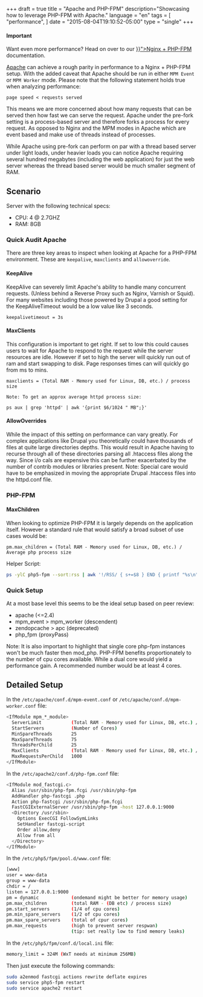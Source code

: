 +++
draft = true
title = "Apache and PHP-FPM"
description="Showcasing how to leverage PHP-FPM with Apache."
language = "en"
tags = [
    "performance",
]
date = "2015-08-04T19:10:52-05:00"
type = "single"
+++

<div class="alert alert-info">
  <h4>Important</h4>
  <p>Want even more performance? Head on over to our <a href="{{< relref "performance/nginx-fpm.md" >}}">Nginx + PHP-FPM</a> documentation.</p>
</div>

[Apache][apache] can achieve a rough parity in performance to a Nginx + PHP-FPM setup. With the added caveat that Apache should be run in either `MPM Event` or `MPM Worker` mode. Please note that the following statement holds true when analyzing performance:

    page speed < requests served

This means we are more concerned about how many requests that can be served then how fast we can serve the request. Apache under the pre-fork setting is a process-based server and therefore forks a process for every request. As opposed to Nginx and the MPM modes in Apache which are event based and make use of threads instead of processes.

While Apache using pre-fork can perform on par with a thread based server under light loads, under heavier loads you can notice Apache requiring several hundred megabytes (including the web application) for just the web server whereas the thread based server would be much smaller segment of RAM.

## Scenario

Server with the following technical specs:

* CPU: 4 @ 2.7GHZ
* RAM: 8GB

### Quick Audit Apache

There are three key areas to inspect when looking at Apache for a PHP-FPM environment. These are `keepalive`, `maxclients` and `allowoverride`.

#### KeepAlive

KeepAlive can severely limit Apache's ability to handle many concurrent requests. (Unless behind a Reverse Proxy such as Nginx, Varnish or Squid). For many websites including those powered by Drupal a good setting for the KeepAliveTimeout would be a low value like 3 seconds.

    keepalivetimeout = 3s

#### MaxClients

This configuration is important to get right. If set to low this could causes users to wait for Apache to respond to the request while the server resources are idle. However if set to high the server will quickly run out of ram and start swapping to disk. Page responses times can will quickly go from ms to mins.

    maxclients = (Total RAM - Memory used for Linux, DB, etc.) / process size

    Note: To get an approx average httpd process size:

    ps aux | grep 'httpd' | awk '{print $6/1024 " MB";}'

#### AllowOverrides

While the impact of this setting on performance can vary greatly. For complex applications like Drupal you theoretically could have thousands of files at quite large directories depths. This would result in Apache having to recurse through all of these directories parsing all .htaccess files along the way. Since i/o cals are expensive this can be further exacerbated by the number of contrib modules or libraries present. Note: Special care would have to be emphasized in moving the appropriate Drupal .htaccess files into the httpd.conf file.

### PHP-FPM

#### MaxChildren

When looking to optimize PHP-FPM it is largely depends on the application itself. However a standard rule that would satisfy a broad subset of use cases would be:

    pm.max_children = (Total RAM - Memory used for Linux, DB, etc.) / Average php process size

Helper Script:

```sh
ps -ylC php5-fpm --sort:rss | awk '!/RSS/ { s+=$8 } END { printf "%s\n", "Total memory used by PHP-FPM child processes: "; printf "%dM\n", s/
```

### Quick Setup

At a most base level this seems to be the ideal setup based on peer review:

* apache (<=2.4)
* mpm_event > mpm_worker (descendent)
* zendopcache > apc (deprecated)
* php_fpm (proxyPass)

Note: It is also important to highlight that single core php-fpm instances won't be much faster then mod_php. PHP-FPM benefits proportionately to the number of cpu cores available. While a dual core would yield a performance gain. A recommended number would be at least 4 cores.

## Detailed Setup

In the `/etc/apache/conf.d/mpm-event.conf` or `/etc/apache/conf.d/mpm-worker.conf` file:

```sh
<IfModule mpm_*_module>
  ServerLimit           (Total RAM - Memory used for Linux, DB, etc.) / process size
  StartServers          (Number of Cores)
  MinSpareThreads       25
  MaxSpareThreads       75
  ThreadsPerChild       25
  MaxClients            (Total RAM - Memory used for Linux, DB, etc.) / process size
  MaxRequestsPerChild   1000
</IfModule>
```

In the `/etc/apache2/conf.d/php-fpm.conf` file:

```sh
<IfModule mod_fastcgi.c>
  Alias /usr/sbin/php-fpm.fcgi /usr/sbin/php-fpm
  AddHandler php-fastcgi .php
  Action php-fastcgi /usr/sbin/php-fpm.fcgi
  FastCGIExternalServer /usr/sbin/php-fpm -host 127.0.0.1:9000
  <Directory /usr/sbin>
    Options ExecCGI FollowSymLinks
    SetHandler fastcgi-script
    Order allow,deny
    Allow from all
  </Directory>
</IfModule>
```

In the `/etc/php5/fpm/pool.d/www.conf` file:

```sh
[www]
user = www-data
group = www-data
chdir = /
listen = 127.0.0.1:9000
pm = dynamic            (ondemand might be better for memory usage)
pm.max_children         (total RAM - (DB etc) / process size)
pm.start_servers        (1/4 of cpu cores)
pm.min_spare_servers    (1/2 of cpu cores)
pm.max_spare_servers    (total of cpur cores)
pm.max_requests         (high to prevent server respwan)
                        (tip: set really low to find memory leaks)
```

In the `/etc/php5/fpm/conf.d/local.ini` file:

```sh
memory_limit = 324M (WxT needs at minimum 256MB)
```

Then just execute the following commands:

```sh
sudo a2enmod fastcgi actions rewrite deflate expires
sudo service php5-fpm restart
sudo service apache2 restart
```

<!-- Links Referenced -->

[apache]:                 http://httpd.apache.org/docs/2.4
